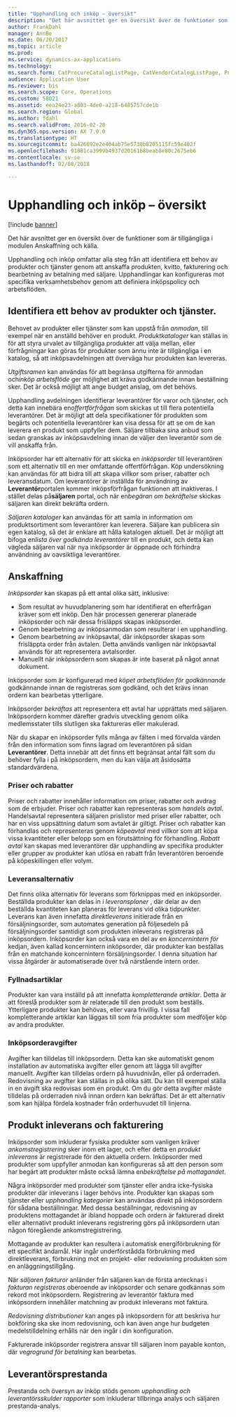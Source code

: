 ```yaml
---
title: "Upphandling och inköp – översikt"
description: "Det här avsnittet ger en översikt över de funktioner som är tillgängliga i modulen Anskaffning och källa."
author: FrankDahl
manager: AnnBe
ms.date: 06/20/2017
ms.topic: article
ms.prod: 
ms.service: dynamics-ax-applications
ms.technology: 
ms.search.form: CatProcureCatalogListPage, CatVendorCatalogListPage, PurchTable
audience: Application User
ms.reviewer: bis
ms.search.scope: Core, Operations
ms.custom: 58021
ms.assetid: eea24e23-a803-4de0-a218-6485757cde1b
ms.search.region: Global
ms.author: fdahl
ms.search.validFrom: 2016-02-28
ms.dyn365.ops.version: AX 7.0.0
ms.translationtype: HT
ms.sourcegitcommit: ba426692e2e404ab75e5730b8205115fc59e402f
ms.openlocfilehash: 91881ca3999b4937d20161b8beab8e80c2675eb6
ms.contentlocale: sv-se
ms.lasthandoff: 02/08/2018

---
```


# <a name="procurement-and-sourcing-overview"></a>Upphandling och inköp – översikt

[!include [banner](../includes/banner.md)]

Det här avsnittet ger en översikt över de funktioner som är tillgängliga i modulen Anskaffning och källa.

Upphandling och inköp omfattar alla steg från att identifiera ett behov av produkter och tjänster genom att anskaffa produkten, kvitto, fakturering och bearbetning av betalning med säljare. Upphandlingar kan konfigureras mot specifika verksamhetsbehov genom att definiera inköpspolicy och arbetsflöden.

## <a name="identifying-a-need-for-product-and-services"></a>Identifiera ett behov av produkter och tjänster.
Behovet av produkter eller tjänster som kan uppstå från *anmodan*, till exempel när en anställd behöver en produkt. *Produktkataloger* kan ställas in för att styra urvalet av tillgängliga produkter att välja mellan, eller förfrågningar kan göras för produkter som ännu inte är tillgängliga i en katalog, så att inköpsavdelningen att överväga hur produkten kan levereras.  

*Utgiftsramen* kan användas för att begränsa utgifterna för anmodan och*inköp arbetsflöde* ger möjlighet att kräva godkännande innan beställning sker. Det är också möjligt att ange budget anslag, om det behövs.  

Upphandling avdelningen identifierar leverantörer för varor och tjänster, och detta kan innebära en*offertförfrågan* som skickas ut till flera potentiella leverantörer. Det är möjligt att dela specifikationer för produkten som begärts och potentiella leverantörer kan visa dessa för att se om de kan leverera en produkt som uppfyller dem. Säljare tillbaka sina anbud som sedan granskas av inköpsavdelning innan de väljer den leverantör som de vill anskaffa från.  

Inköpsorder har ett alternativ för att skicka en *inköpsorder* till leverantören som ett alternativ till en mer omfattande offertförfrågan. Köp undersökning kan användas för att bidra till att skapa villkor som priser, rabatter och leveransdatum. Om leverantörer är inställda för användning av **Leverantör**portalen kommer inköpsförfrågan funktionen att inaktiveras. I stället delas på**säljaren** portal, och när en*begäran om bekräftelse* skickas säljaren kan direkt bekräfta ordern.  

*Säljaren kataloger* kan användas för att samla in information om produktsortiment som leverantörer kan leverera. Säljare kan publicera sin egen katalog, så det är enklare att hålla katalogen aktuell. Det är möjligt att bifoga en*lista över godkända leverantörer* till en produkt, och detta kan vägleda säljaren val när nya inköpsorder är öppnade och förhindra användning av oavsiktliga leverantörer.

## <a name="procurement"></a>Anskaffning
*Inköpsorder* kan skapas på ett antal olika sätt, inklusive:

-   Som resultat av huvudplanering som har identifierat en efterfrågan kräver som ett inköp. Den här processen genererar planerade inköpsorder och när dessa frisläpps skapas inköpsorder.
-   Genom bearbetning av inköpsanmodan som resulterar i en upphandling.
-   Genom bearbetning av inköpsavtal, där inköpsorder skapas som frisläppta order från avtalen. Detta används vanligen när inköpsavtal används för att representera avtalsorder.
-   Manuellt när inköpsordern som skapas är inte baserat på något annat dokument.

Inköpsorder som är konfigurerad med *köpet arbetsflöden för godkännande* godkännande innan de registreras som godkänd, och det krävs innan ordern kan bearbetas ytterligare.  

Inköpsorder *bekräftas* att representera ett avtal har upprättats med säljaren. Inköpsordern kommer därefter gradvis utveckling genom olika medlemsstater tills slutligen ska faktureras eller makulerad.  

När du skapar en inköpsorder fylls många av fälten i med förvalda värden från den information som finns lagrad om leverantören på sidan **Leverantörer**. Detta innebär att det finns ett begränsat antal fält som du behöver fylla i på inköpsordern, men du kan välja att åsidosätta standardvärdena.

### <a name="prices-and-discounts"></a>Priser och rabatter

Priser och rabatter innehåller information om priser, rabatter och avdrag som de erbjuder. Priser och rabatter kan representeras som *handels* *avtal*. Handelsavtal representera säljaren prislistor med priser eller rabatter, och har en viss uppsättning datum som avtalet är giltigt. Priser och rabatter kan förhandlas och representeras genom *köpeavtal* med villkor som att köpa vissa kvantiteter eller belopp som en förutsättning för förhandling. *Rabatt avtal* kan skapas med leverantörer där upphandling av specifika produkter eller grupper av produkter kan utlösa en rabatt från leverantören beroende på köpeskillingen eller volym.

### <a name="delivery-options"></a>Leveransalternativ

Det finns olika alternativ för leverans som förknippas med en inköpsorder. Beställda produkter kan delas in i *leveransplaner* , där delar av den beställda kvantiteten kan planeras för leverans vid olika tidpunkter. Leverans kan även innefatta *direktleverans* initierade från en försäljningsorder, som automates generation på följesedeln på försäljningsorder samtidigt som produkten inleverans registreras på inköpsordern. Inköpsorder kan också vara en del av en *koncernintern för* kedjan, även kallad koncernintern inköpsorder, där produkter kan beställas från en matchande koncernintern försäljningsorder. I denna situation har vissa åtgärder är automatiserade över två närstående intern order.

### <a name="supplementary-items"></a>Fyllnadsartiklar

Produkter kan vara inställd på att innefatta *kompletterande artiklar*. Detta är att föreslå produkter som är relaterade till den produkt som beställs. Ytterligare produkter kan behövas, eller vara frivillig. I vissa fall kompletterande artiklar kan läggas till som fria produkter som medföljer köp av andra produkter.

### <a name="purchase-order-charges"></a>Inköpsorderavgifter

Avgifter kan tilldelas till inköpsordern. Detta kan ske automatiskt genom installation av automatiska avgifter eller genom att lägga till avgifter manuellt. Avgifter kan tilldelas ordern på huvudnivån, eller på orderraden. Redovisning av avgifter kan ställas in på olika sätt. Du kan till exempel ställa in en avgift ska redovisas som en produkt. Om du gör detta avgifter måste tilldelas på orderraden nivå innan ordern kan bekräftas. Det är ett alternativ som kan hjälpa fördela kostnader från orderhuvudet till linjerna.

## <a name="product-receipt-and-invoicing"></a>Produkt inleverans och fakturering
Inköpsorder som inkluderar fysiska produkter som vanligen kräver *ankomstregistrering* sker inom ett lager, och efter detta en *produkt inleverans* är registrerade för den aktuella ordern. Inköpsorder med produkter som uppfyller anmodan kan konfigureras så att den person som har begärt att produkter måste också lämna en*bekräftelse på mottagandet*.  

Några inköpsorder med produkter som tjänster eller andra icke-fysiska produkter där inleverans i lager behövs inte. Produkter kan skapas som tjänster eller *upphandling kategorier* kan användas direkt på inköpsordern för sådana beställningar. Med dessa beställningar, redovisning av produktens mottagandet är ibland hoppade och ordern är fakturerad direkt eller alternativt produkt inleverans registrering görs på inköpsordern utan någon föregående ankomstregistrering.  

Mottagande av produkter kan resultera i automatisk energiförbrukning för ett specifikt ändamål. Här ingår underförstådda förbrukning med direktleverans, förbrukning mot en projekt- eller redovisning produkten som en anläggningstillgång.  

När *säljaren fakturor* anländer från säljaren kan de första antecknas i *fakturan registreras* oberoende av inköpsorder och senare godkännas som rekord mot inköpsordern. Registrering av leverantör faktura med inköpsordern innehåller matchning av produkt inleverans mot faktura.  

*Redovisning distributioner* kan anges på inköpsordern för att beskriva hur bokföring ska ske inom redovisning, och kan även ange hur budgeten medelstilldelning erhålls när den ingår i din konfiguration.  

Fakturerade inköpsorder registrera ansvar till säljaren inom payable konton, där *v*e*grogrund för betalning* kan bearbetas.

## <a name="vendor-performance"></a>Leverantörsprestanda
Prestanda och översyn av inköp stöds genom *upphandling och leverantörsskulder rapporter* som inkluderar tillbringa analys och säljaren prestanda-analys.




